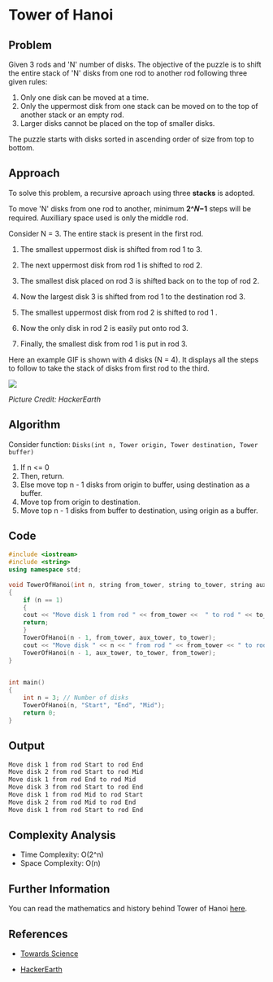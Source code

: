 # Tower of Hanoi

## Problem

Given 3 rods and 'N' number of disks. The objective of the puzzle is to shift the entire stack of 'N' disks from one rod to another rod following three given rules:

1. Only one disk can be moved at a time.
2. Only the uppermost disk from one stack can be moved on to the top of another stack or an empty rod.
3. Larger disks cannot be placed on the top of smaller disks.

The puzzle starts with disks sorted in ascending order of size from top to bottom.

## Approach

To solve this problem, a recursive aproach using three **stacks** is adopted.

To move 'N' disks from one rod to another, minimum **2^𝑁−1** steps will be required. Auxilliary space used is only the middle rod.

Consider N = 3. The entire stack is present in the first rod.

1. The smallest uppermost disk is shifted from rod 1 to 3.

2. The next uppermost disk from rod 1 is shifted to rod 2.

3. The smallest disk placed on rod 3 is shifted back on to the top of rod 2.

4. Now the largest disk 3 is shifted from rod 1 to the destination rod 3.

5. The smallest uppermost disk from rod 2 is shifted to rod 1 .

6. Now the only disk in rod 2 is easily put onto rod 3.

7. Finally, the smallest disk from rod 1 is put in rod 3.

Here an example GIF is shown with 4 disks (N = 4). It displays all the steps to follow to take the stack of disks from first rod to the third.

<img src= "https://www.hackerearth.com/blog/wp-content/uploads/2016/12/Tower-of-hanoi.gif">

*Picture Credit: HackerEarth*

## Algorithm

Consider function: `Disks(int n, Tower origin, Tower destination, Tower buffer)`

1. If n <= 0
2. Then, return.
3. Else move top n - 1 disks from origin to buffer, using destination as a buffer.
4. Move top from origin to destination.
5. Move top n - 1 disks from buffer to destination, using origin as a buffer.

## Code

```C++
#include <iostream> 
#include <string>
using namespace std; 
  
void TowerOfHanoi(int n, string from_tower, string to_tower, string aux_tower)  
{  
    if (n == 1)  
    {  
    cout << "Move disk 1 from rod " << from_tower <<  " to rod " << to_tower<<endl;  
    return;  
    }  
    TowerOfHanoi(n - 1, from_tower, aux_tower, to_tower);  
    cout << "Move disk " << n << " from rod " << from_tower << " to rod " << to_tower << endl;  
    TowerOfHanoi(n - 1, aux_tower, to_tower, from_tower);  
}  
  

int main()  
{  
    int n = 3; // Number of disks  
    TowerOfHanoi(n, "Start", "End", "Mid");  
    return 0;  
}  
```

## Output

```md
Move disk 1 from rod Start to rod End
Move disk 2 from rod Start to rod Mid
Move disk 1 from rod End to rod Mid
Move disk 3 from rod Start to rod End
Move disk 1 from rod Mid to rod Start
Move disk 2 from rod Mid to rod End
Move disk 1 from rod Start to rod End
```

## Complexity Analysis

* Time Complexity: O(2^n)
* Space Complexity: O(n)

## Further Information

You can read the mathematics and history behind Tower of Hanoi [here](https://www.hackerearth.com/blog/developers/tower-hanoi-recursion-game-algorithm-explained/).

## References

* [Towards Science](https://towardsdatascience.com/tower-of-hanoi-a-recursive-approach-12592d1a7b20)

* [HackerEarth](https://www.hackerearth.com/blog/developers/tower-hanoi-recursion-game-algorithm-explained/)
